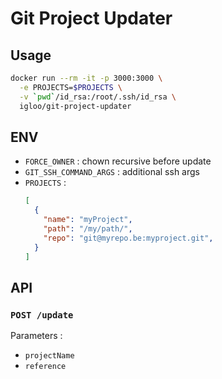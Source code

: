 
# Git Project Updater

## Usage

```sh
docker run --rm -it -p 3000:3000 \
  -e PROJECTS=$PROJECTS \
  -v `pwd`/id_rsa:/root/.ssh/id_rsa \
  igloo/git-project-updater
```

## ENV

- `FORCE_OWNER` : chown recursive before update
- `GIT_SSH_COMMAND_ARGS` : additional ssh args
- `PROJECTS` :
  ```json
  [
    {
      "name": "myProject",
      "path": "/my/path/",
      "repo": "git@myrepo.be:myproject.git",
    }
  ]
  ```


## API

### `POST /update`

Parameters :
- `projectName`
- `reference`
